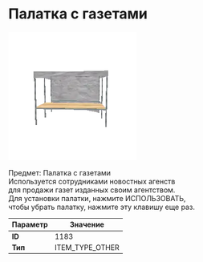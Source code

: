 # Палатка с газетами

![Item Image](../img/1183.webp?raw=true)

Предмет: Палатка с газетами<br>Используется сотрудниками новостных агенств<br>для продажи газет изданных своим агентством.<br>Для установки палатки, нажмите ИСПОЛЬЗОВАТЬ,<br>чтобы убрать палатку, нажмите эту клавишу еще раз.


| Параметр | Значение |
|----------|----------|
| **ID** | 1183 |
| **Тип** | ITEM_TYPE_OTHER |


